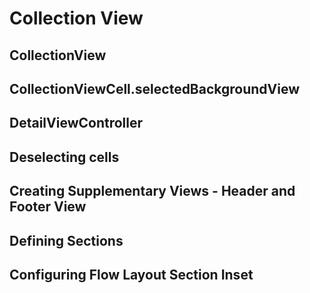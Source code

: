 # Collection View

## CollectionView

## CollectionViewCell.selectedBackgroundView

## DetailViewController

## Deselecting cells

## Creating Supplementary Views - Header and Footer View

## Defining Sections

## Configuring Flow Layout Section Inset



